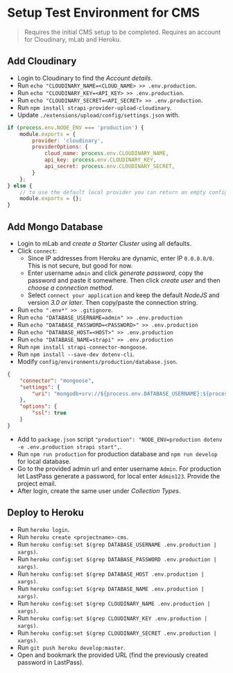 # Setup Test Environment for CMS

> Requires the initial CMS setup to be completed.
> Requires an account for Cloudinary, mLab and Heroku.

## Add Cloudinary

- Login to Cloudinary to find the *Account details*.
- Run `echo "CLOUDINARY_NAME=<CLOUD_NAME> >> .env.production`.
- Run `echo "CLOUDINARY_KEY=<API_KEY> >> .env.production`.
- Run `echo "CLOUDINARY_SECRET=<API_SECRET> >> .env.production`.
- Run `npm install strapi-provider-upload-cloudinary`.
- Update `./extensions/upload/config/settings.json` with.
```javascript
if (process.env.NODE_ENV === 'production') {
    module.exports = {
        provider: 'cloudinary',
        providerOptions: {
            cloud_name: process.env.CLOUDINARY_NAME,
            api_key: process.env.CLOUDINARY_KEY,
            api_secret: process.env.CLOUDINARY_SECRET,
        }
    };
} else {
    // to use the default local provider you can return an empty configuration
    module.exports = {};
}
```

## Add Mongo Database

- Login to mLab and *create a Starter Cluster* using all defaults.
- Click `connect`:
    - Since IP addresses from Heroku are dynamic, enter IP `0.0.0.0/0`. This is not secure, but good for now.
    - Enter username `admin` and click *generate password*, copy the password and paste it somewhere. Then click *create user* and then *choose a connection method*.
    - Select `connect your application` and keep the default *NodeJS* and version *3.0 or later*. Then copy/paste the connection string.
- Run `echo ".env*" >> .gitignore`.
- Run `echo "DATABASE_USERNAME=admin" >> .env.production`
- Run `echo "DATABASE_PASSWORD=<PASSWORD>" >> .env.production`
- Run `echo "DATABASE_HOST=<HOST>" >> .env.production`
- Run `echo "DATABASE_NAME=strapi" >> .env.production`
- Run `npm install strapi-connector-mongoose`.
- Run `npm install --save-dev dotenv-cli`.
- Modify `config/environments/production/database.json`.
```json
{
    "connector": "mongoose",
    "settings": {
        "uri": "mongodb+srv://${process.env.DATABASE_USERNAME}:${process.env.DATABASE_PASSWORD}@${process.env.DATABASE_HOST}/${process.env.DATABASE_NAME}?retryWrites=true&w=majority"
    },
    "options": {
        "ssl": true
    }
}
```
- Add to `package.json` script `"production": "NODE_ENV=production dotenv -e .env.production strapi start",`.
- Run `npm run production` for production database and `npm run develop` for local database.
- Go to the provided admin url and enter username `Admin`. For production let LastPass generate a password, for local enter `Admin123`. Provide the project email.
- After login, create the same user under *Collection Types*.

## Deploy to Heroku

- Run `heroku login`.
- Run `heroku create <projectname>-cms`.
- Run `heroku config:set $(grep DATABASE_USERNAME .env.production | xargs)`.
- Run `heroku config:set $(grep DATABASE_PASSWORD .env.production | xargs)`.
- Run `heroku config:set $(grep DATABASE_HOST .env.production | xargs)`.
- Run `heroku config:set $(grep DATABASE_NAME .env.production | xargs)`.
- Run `heroku config:set $(grep CLOUDINARY_NAME .env.production | xargs)`.
- Run `heroku config:set $(grep CLOUDINARY_KEY .env.production | xargs)`.
- Run `heroku config:set $(grep CLOUDINARY_SECRET .env.production | xargs)`.
- Run `git push heroku develop:master`.
- Open and bookmark the provided URL (find the previously created password in LastPass).
